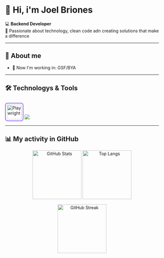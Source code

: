 # 👋 Hi, i'm Joel Briones

💻 **Backend Developer**  
🚀 Passionate about technology, clean code adn creating solutions that make a difference 

---

## 🌟 About me
- 🔭 Now I'm working in: GSF/BYA


 

---
## 🛠️ Technologys & Tools
<p align="left">
 <img src="https://playwright.dev/img/playwright-logo.svg" width="48" height="48" alt="Playwright" style="margin-top:10px; border-radius:8px; background:#ffffff; padding:6px; box-shadow:0 0 0 2px #8B5CF6 inset;"/>
  <img src="https://skillicons.dev/icons?i=ts,python,java,nodejs,js,docker,aws,postgres,mysql,flask,django,linux,github,nestjs&perline=7" />
</p>


---
## 📊 My activity in GitHub

<p align="center">
  <!-- Stats -->
  <img src="https://github-readme-stats.vercel.app/api?username=joel-briones-B-Low&show_icons=true&theme=tokyonight&count_private=true&include_all_commits=true" alt="GitHub Stats" height="160"/>
  
  <!-- Lenguajes -->
  <img src="https://github-readme-stats.vercel.app/api/top-langs/?username=joel-briones-B-Low&layout=compact&theme=tokyonight" alt="Top Langs" height="160"/>
</p>

<p align="center">
  <!-- Racha de contribuciones -->
  <img src="https://streak-stats.demolab.com?user=joel-briones-B-Low&theme=tokyonight&hide_border=false" alt="GitHub Streak" height="160"/>
</p>
